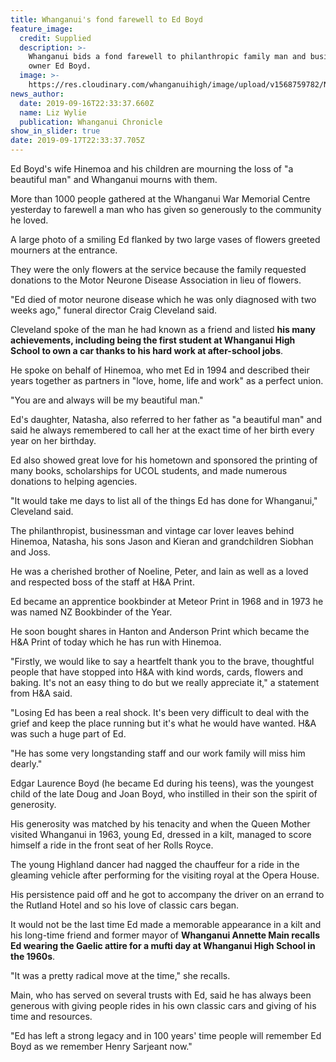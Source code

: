 ```yaml
---
title: Whanganui's fond farewell to Ed Boyd
feature_image:
  credit: Supplied
  description: >-
    Whanganui bids a fond farewell to philanthropic family man and business
    owner Ed Boyd.
  image: >-
    https://res.cloudinary.com/whanganuihigh/image/upload/v1568759782/News/Ed_Boyd_passing_chron_17.9.19.jpg
news_author:
  date: 2019-09-16T22:33:37.660Z
  name: Liz Wylie
  publication: Whanganui Chronicle
show_in_slider: true
date: 2019-09-17T22:33:37.705Z
---
```

Ed Boyd's wife Hinemoa and his children are mourning the loss of "a beautiful man" and Whanganui mourns with them.

More than 1000 people gathered at the Whanganui War Memorial Centre yesterday to farewell a man who has given so generously to the community he loved.

A large photo of a smiling Ed flanked by two large vases of flowers greeted mourners at the entrance.

They were the only flowers at the service because the family requested donations to the Motor Neurone Disease Association in lieu of flowers.

"Ed died of motor neurone disease which he was only diagnosed with two weeks ago," funeral director Craig Cleveland said.

Cleveland spoke of the man he had known as a friend and listed **his many achievements, including being the first student at Whanganui High School to own a car thanks to his hard work at after-school jobs**.

He spoke on behalf of Hinemoa, who met Ed in 1994 and described their years together as partners in "love, home, life and work" as a perfect union.

"You are and always will be my beautiful man."

Ed's daughter, Natasha, also referred to her father as "a beautiful man" and said he always remembered to call her at the exact time of her birth every year on her birthday.

Ed also showed great love for his hometown and sponsored the printing of many books, scholarships for UCOL students, and made numerous donations to helping agencies.

"It would take me days to list all of the things Ed has done for Whanganui," Cleveland said.

The philanthropist, businessman and vintage car lover leaves behind Hinemoa, Natasha, his sons Jason and Kieran and grandchildren Siobhan and Joss.

He was a cherished brother of Noeline, Peter, and Iain as well as a loved and respected boss of the staff at H&A Print.

Ed became an apprentice bookbinder at Meteor Print in 1968 and in 1973 he was named NZ Bookbinder of the Year.

He soon bought shares in Hanton and Anderson Print which became the H&A Print of today which he has run with Hinemoa.

"Firstly, we would like to say a heartfelt thank you to the brave, thoughtful people that have stopped into H&A with kind words, cards, flowers and baking. It's not an easy thing to do but we really appreciate it," a statement from H&A said.

"Losing Ed has been a real shock. It's been very difficult to deal with the grief and keep the place running but it's what he would have wanted. H&A was such a huge part of Ed.

"He has some very longstanding staff and our work family will miss him dearly."

Edgar Laurence Boyd (he became Ed during his teens), was the youngest child of the late Doug and Joan Boyd, who instilled in their son the spirit of generosity.

His generosity was matched by his tenacity and when the Queen Mother visited Whanganui in 1963, young Ed, dressed in a kilt, managed to score himself a ride in the front seat of her Rolls Royce.

The young Highland dancer had nagged the chauffeur for a ride in the gleaming vehicle after performing for the visiting royal at the Opera House.

His persistence paid off and he got to accompany the driver on an errand to the Rutland Hotel and so his love of classic cars began.

It would not be the last time Ed made a memorable appearance in a kilt and his long-time friend and former mayor of **Whanganui Annette Main recalls Ed wearing the Gaelic attire for a mufti day at Whanganui High School in the 1960s**.

"It was a pretty radical move at the time," she recalls.

Main, who has served on several trusts with Ed, said he has always been generous with giving people rides in his own classic cars and giving of his time and resources.

"Ed has left a strong legacy and in 100 years' time people will remember Ed Boyd as we remember Henry Sarjeant now."
